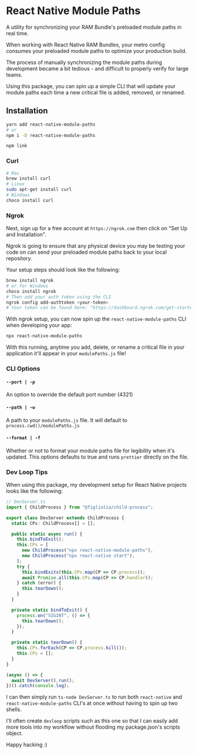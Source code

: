# React Native Module Paths
A utility for synchronizing your RAM Bundle's preloaded module paths in real time.

When working with React Native RAM Bundles, your metro config consumes your preloaded module paths to optimize your production build. 

The process of manually synchronizing the module paths during development became a bit tedious - and difficult to properly verify for large teams.

Using this package, you can spin up a simple CLI that will update your module paths each time a new critical file is added, removed, or renamed.

## Installation
```bash
yarn add react-native-module-paths
# or 
npm i -D react-native-module-paths

npm link
```

### Curl
```bash
# Mac
brew install curl
# Linux 
sudo apt-get install curl
# Windows
choco install curl
```

### Ngrok
Next, sign up for a free account at `https://ngrok.com` then click on "Set Up and Installation". 

Ngrok is going to ensure that any physical device you may be testing your code on can send your preloaded module paths back to your local repository.

Your setup steps should look like the following:
```bash
brew install ngrok
# or for Windows
choco install ngrok
# Then add your auth token using the CLI
ngrok config add-authtoken <your-token>
# Your token can be found here: "https://dashboard.ngrok.com/get-started/setup/"
```
With ngrok setup, you can now spin up the `react-native-module-paths` CLI when developing your app:

```bash
npx react-native-module-paths
```

With this running, anytime you add, delete, or rename a critical file in your application it'll appear in your `modulePaths.js` file!


### CLI Options
#### `--port | -p`
An option to override the default port number (4321)
#### `--path | -w`
 A path to your `modulePaths.js` file. It will default to `process.cwd()/modulePaths.js`
#### `--format | -f`
Whether or not to format your module paths file for legibility when it's updated. This options defaults to true and runs `prettier` directly on the file.

### Dev Loop Tips
When using this package, my development setup for React Native projects looks like the following:

```typescript
// DevServer.ts
import { ChildProcess } from "@figliolia/child-process";

export class DevServer extends ChildProcess {
  static CPs: ChildProcess[] = [];

  public static async run() {
    this.bindToExit();
    this.CPs = [
      new ChildProcess("npx react-native-module-paths"),
      new ChildProcess("npx react-native start"),
    ];
    try {
      this.bindExits(this.CPs.map(CP => CP.process));
      await Promise.all(this.CPs.map(CP => CP.handler));
    } catch (error) {
      this.tearDown();
    }
  }

  private static bindToExit() {
    process.on("SIGINT", () => {
      this.tearDown();
    });
  }

  private static tearDown() {
    this.CPs.forEach(CP => CP.process.kill());
    this.CPs = [];
  }
}

(async () => {
  await DevServer().run();
})().catch(console.log);
```

I can then simply run `ts-node DevServer.ts` to run both `react-native` and `react-native-module-paths` CLI's at once without having to spin up two shells. 

I'll often create `devloop` scripts such as this one so that I can easily add more tools into my workflow without flooding my package.json's scripts object.

Happy hacking :)
